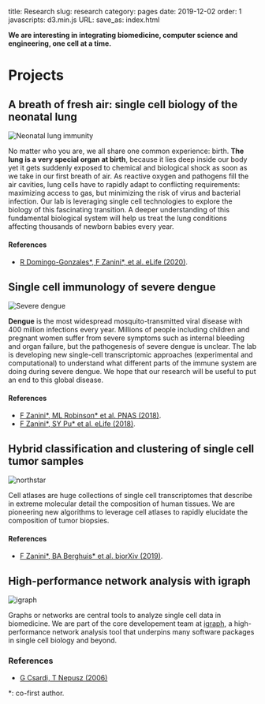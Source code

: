 title: Research
slug: research
category: pages
date: 2019-12-02
order: 1
javascripts: d3.min.js
URL:
save_as: index.html

**We are interesting in integrating biomedicine, computer science and engineering, one cell at a time.**

# Projects
## A breath of fresh air: single cell biology of the neonatal lung
![Neonatal lung immunity](images/lung_immune.png)

No matter who you are, we all share one common experience: birth. **The lung is a very special organ at birth**, because it lies deep inside our body yet it gets suddenly exposed to chemical and biological shock as soon as we take in our first breath of air. As reactive oxygen and pathogens fill the air cavities, lung cells have to rapidly adapt to conflicting requirements: maximizing access to gas, but minimizing the risk of virus and bacterial infection. Our lab is leveraging single cell technologies to explore the biology of this fascinating transition. A deeper understanding of this fundamental biological system will help us treat the lung conditions affecting thousands of newborn babies every year.

#### References
- [R Domingo-Gonzales\*, F Zanini\*, et al. eLife (2020)](https://elifesciences.org/articles/56890).


## Single cell immunology of severe dengue
![Severe dengue]({static}/images/severe_dengue.png)

**Dengue** is the most widespread mosquito-transmitted viral disease with 400 million infections every year. Millions of people including children and pregnant women suffer from severe symptoms such as internal bleeding and organ failure, but the pathogenesis of severe dengue is unclear. The lab is developing new single-cell transcriptomic approaches (experimental and computational) to understand what different parts of the immune system are doing during severe dengue. We hope that our research will be useful to put an end to this global disease.

#### References
- [F Zanini\*, ML Robinson\* et al. PNAS (2018)](https://www.pnas.org/content/115/52/E12363).
- [F Zanini\*, SY Pu\* et al. eLife (2018)](https://elifesciences.org/articles/32942).



## Hybrid classification and clustering of single cell tumor samples
![northstar]({static}/images/northstar.png)

Cell atlases are huge collections of single cell transcriptomes that describe in extreme molecular detail the composition of human tissues. We are pioneering new algorithms to leverage cell atlases to rapidly elucidate the composition of tumor biopsies.


#### References
- [F Zanini\*, BA Berghuis\* et al. biorXiv (2019)](https://www.biorxiv.org/content/10.1101/820928v1).


## High-performance network analysis with igraph
![igraph]({static}/images/igraph.png)

Graphs or networks are central tools to analyze single cell data in biomedicine. We are part of the core developement team at [igraph](https://igraph.org/), a high-performance network analysis tool that underpins many software packages in single cell biology and beyond.

### References
- [G Csardi, T Nepusz (2006)](https://www.researchgate.net/profile/Jesus_Cortes-Rodicio/post/Can_anyone_suggest_any_papers_about_bibliometric_software/attachment/59d61ddb79197b807797b0d5/AS:273730993885186@1442273962343/download/iGraph.pdf)

\*: co-first author.

